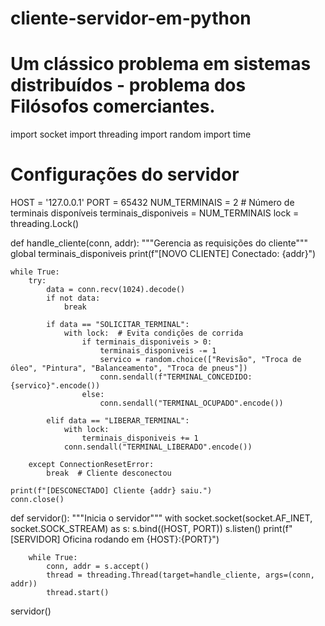 # cliente-servidor-em-python
# Um clássico problema em sistemas distribuídos -  problema dos Filósofos comerciantes. 
import socket
import threading
import random
import time

# Configurações do servidor
HOST = '127.0.0.1'
PORT = 65432
NUM_TERMINAIS = 2  # Número de terminais disponíveis
terminais_disponiveis = NUM_TERMINAIS
lock = threading.Lock()

def handle_cliente(conn, addr):
    """Gerencia as requisições do cliente"""
    global terminais_disponiveis
    print(f"[NOVO CLIENTE] Conectado: {addr}")

    while True:
        try:
            data = conn.recv(1024).decode()
            if not data:
                break

            if data == "SOLICITAR_TERMINAL":
                with lock:  # Evita condições de corrida
                    if terminais_disponiveis > 0:
                        terminais_disponiveis -= 1
                        servico = random.choice(["Revisão", "Troca de óleo", "Pintura", "Balanceamento", "Troca de pneus"])
                        conn.sendall(f"TERMINAL_CONCEDIDO:{servico}".encode())
                    else:
                        conn.sendall("TERMINAL_OCUPADO".encode())

            elif data == "LIBERAR_TERMINAL":
                with lock:
                    terminais_disponiveis += 1
                conn.sendall("TERMINAL_LIBERADO".encode())

        except ConnectionResetError:
            break  # Cliente desconectou

    print(f"[DESCONECTADO] Cliente {addr} saiu.")
    conn.close()

def servidor():
    """Inicia o servidor"""
    with socket.socket(socket.AF_INET, socket.SOCK_STREAM) as s:
        s.bind((HOST, PORT))
        s.listen()
        print(f"[SERVIDOR] Oficina rodando em {HOST}:{PORT}")

        while True:
            conn, addr = s.accept()
            thread = threading.Thread(target=handle_cliente, args=(conn, addr))
            thread.start()

servidor()
